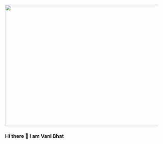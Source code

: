 <!--### Hi there 👋 -->

<!--
**vanibhat02/vanibhat02** is a ✨ _special_ ✨ repository because its `README.md` (this file) appears on your GitHub profile.

Here are some ideas to get you started:

- 🔭 I’m currently working on ...
- 🌱 I’m currently learning ...
- 👯 I’m looking to collaborate on ...
- 🤔 I’m looking for help with ...
- 💬 Ask me about ...
- 📫 How to reach me: ...
- 😄 Pronouns: ...
- ⚡ Fun fact: ...
-->


<p align= "center">
<img width="1200" height="400" src="Screenshot 2023-08-28 at 5.13.07 PM.png" alt="my banner">
</p>


### Hi there 👋 I am Vani Bhat


